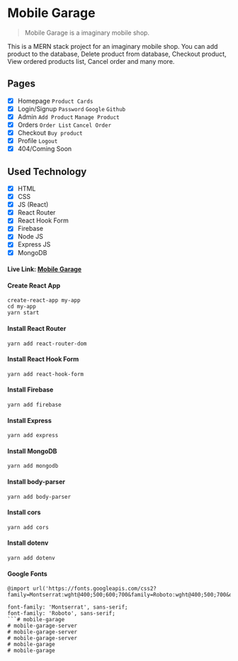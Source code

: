 # Mobile Garage
> Mobile Garage is a imaginary mobile shop.

This is a MERN stack project for an imaginary mobile shop. You can add product to the database, Delete product from database, Checkout product, View ordered products list, Cancel order and many more.

## Pages
- [x] Homepage `Product Cards`
- [x] Login/Signup `Password` `Google` `Github`
- [x] Admin `Add Product` `Manage Product`
- [x] Orders `Order List` `Cancel Order`
- [x] Checkout `Buy product`
- [x] Profile `Logout`
- [x] 404/Coming Soon

## Used Technology
- [x] HTML
- [x] CSS
- [x] JS (React)
- [x] React Router
- [x] React Hook Form
- [x] Firebase
- [x] Node JS
- [x] Express JS
- [x] MongoDB

#### Live Link: [Mobile Garage](https://mobile-garage-92ca6.web.app/)

#### Create React App
```
create-react-app my-app
cd my-app
yarn start
```

#### Install React Router
```
yarn add react-router-dom
```

#### Install React Hook Form
```
yarn add react-hook-form
```

#### Install Firebase
```
yarn add firebase
```

#### Install Express
```
yarn add express
```

#### Install MongoDB
```
yarn add mongodb
```

#### Install body-parser
```
yarn add body-parser
```

#### Install cors
```
yarn add cors
```

#### Install dotenv
```
yarn add dotenv
```

#### Google Fonts
```
@import url('https://fonts.googleapis.com/css2?family=Montserrat:wght@400;500;600;700&family=Roboto:wght@400;500;700&display=swap');

font-family: 'Montserrat', sans-serif;
font-family: 'Roboto', sans-serif;
```# mobile-garage
# mobile-garage-server
# mobile-garage-server
# mobile-garage-server
# mobile-garage
# mobile-garage
